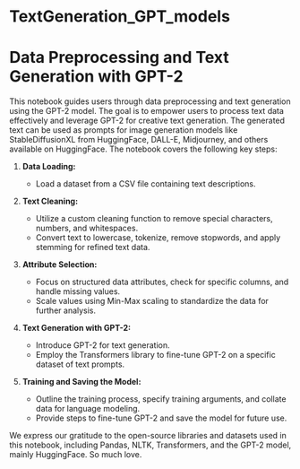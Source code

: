 # TextGeneration_GPT_models

# Data Preprocessing and Text Generation with GPT-2

This notebook guides users through data preprocessing and text generation using the GPT-2 model. The goal is to empower users to process text data effectively and leverage GPT-2 for creative text generation. The generated text can be used as prompts for image generation models like StableDiffusionXL from HuggingFace, DALL-E, Midjourney, and others available on HuggingFace. The notebook covers the following key steps:

1. **Data Loading:**
   - Load a dataset from a CSV file containing text descriptions.

2. **Text Cleaning:**
   - Utilize a custom cleaning function to remove special characters, numbers, and whitespaces.
   - Convert text to lowercase, tokenize, remove stopwords, and apply stemming for refined text data.

3. **Attribute Selection:**
   - Focus on structured data attributes, check for specific columns, and handle missing values.
   - Scale values using Min-Max scaling to standardize the data for further analysis.

4. **Text Generation with GPT-2:**
   - Introduce GPT-2 for text generation.
   - Employ the Transformers library to fine-tune GPT-2 on a specific dataset of text prompts.

5. **Training and Saving the Model:**
   - Outline the training process, specify training arguments, and collate data for language modeling.
   - Provide steps to fine-tune GPT-2 and save the model for future use.


We express our gratitude to the open-source libraries and datasets used in this notebook, including Pandas, NLTK, Transformers, and the GPT-2 model, mainly HuggingFace. So much love.


